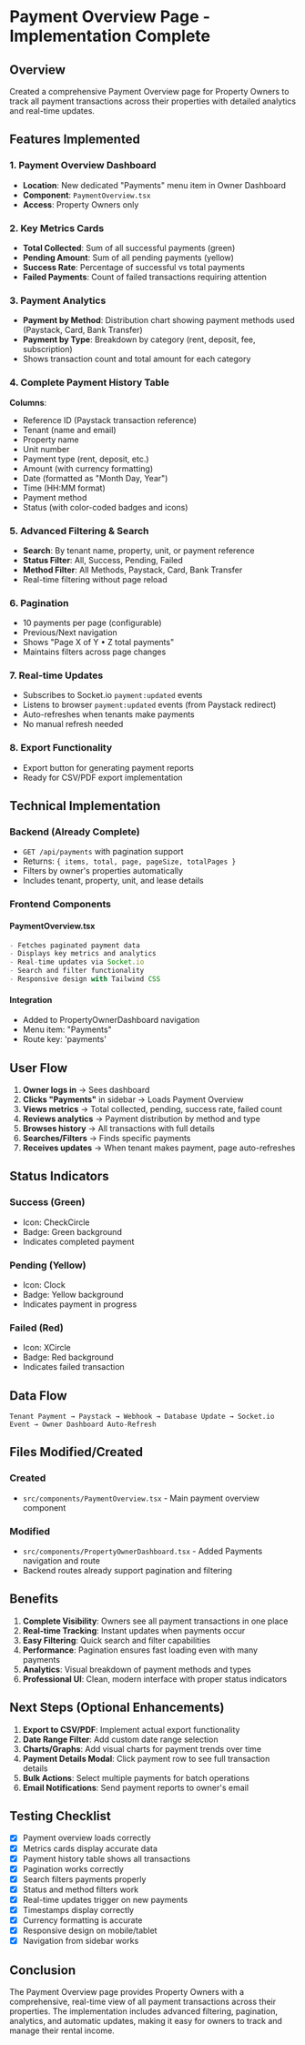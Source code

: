 # Payment Overview Page - Implementation Complete

## Overview
Created a comprehensive Payment Overview page for Property Owners to track all payment transactions across their properties with detailed analytics and real-time updates.

## Features Implemented

### 1. **Payment Overview Dashboard**
   - **Location**: New dedicated "Payments" menu item in Owner Dashboard
   - **Component**: `PaymentOverview.tsx`
   - **Access**: Property Owners only

### 2. **Key Metrics Cards**
   - **Total Collected**: Sum of all successful payments (green)
   - **Pending Amount**: Sum of all pending payments (yellow)
   - **Success Rate**: Percentage of successful vs total payments
   - **Failed Payments**: Count of failed transactions requiring attention

### 3. **Payment Analytics**
   - **Payment by Method**: Distribution chart showing payment methods used (Paystack, Card, Bank Transfer)
   - **Payment by Type**: Breakdown by category (rent, deposit, fee, subscription)
   - Shows transaction count and total amount for each category

### 4. **Complete Payment History Table**
   **Columns**:
   - Reference ID (Paystack transaction reference)
   - Tenant (name and email)
   - Property name
   - Unit number
   - Payment type (rent, deposit, etc.)
   - Amount (with currency formatting)
   - Date (formatted as "Month Day, Year")
   - Time (HH:MM format)
   - Payment method
   - Status (with color-coded badges and icons)

### 5. **Advanced Filtering & Search**
   - **Search**: By tenant name, property, unit, or payment reference
   - **Status Filter**: All, Success, Pending, Failed
   - **Method Filter**: All Methods, Paystack, Card, Bank Transfer
   - Real-time filtering without page reload

### 6. **Pagination**
   - 10 payments per page (configurable)
   - Previous/Next navigation
   - Shows "Page X of Y • Z total payments"
   - Maintains filters across page changes

### 7. **Real-time Updates**
   - Subscribes to Socket.io `payment:updated` events
   - Listens to browser `payment:updated` events (from Paystack redirect)
   - Auto-refreshes when tenants make payments
   - No manual refresh needed

### 8. **Export Functionality**
   - Export button for generating payment reports
   - Ready for CSV/PDF export implementation

## Technical Implementation

### Backend (Already Complete)
- `GET /api/payments` with pagination support
- Returns: `{ items, total, page, pageSize, totalPages }`
- Filters by owner's properties automatically
- Includes tenant, property, unit, and lease details

### Frontend Components

#### PaymentOverview.tsx
```typescript
- Fetches paginated payment data
- Displays key metrics and analytics
- Real-time updates via Socket.io
- Search and filter functionality
- Responsive design with Tailwind CSS
```

#### Integration
- Added to PropertyOwnerDashboard navigation
- Menu item: "Payments"
- Route key: 'payments'

## User Flow

1. **Owner logs in** → Sees dashboard
2. **Clicks "Payments"** in sidebar → Loads Payment Overview
3. **Views metrics** → Total collected, pending, success rate, failed count
4. **Reviews analytics** → Payment distribution by method and type
5. **Browses history** → All transactions with full details
6. **Searches/Filters** → Finds specific payments
7. **Receives updates** → When tenant makes payment, page auto-refreshes

## Status Indicators

### Success (Green)
- Icon: CheckCircle
- Badge: Green background
- Indicates completed payment

### Pending (Yellow)
- Icon: Clock
- Badge: Yellow background
- Indicates payment in progress

### Failed (Red)
- Icon: XCircle
- Badge: Red background
- Indicates failed transaction

## Data Flow

```
Tenant Payment → Paystack → Webhook → Database Update → Socket.io Event → Owner Dashboard Auto-Refresh
```

## Files Modified/Created

### Created
- `src/components/PaymentOverview.tsx` - Main payment overview component

### Modified
- `src/components/PropertyOwnerDashboard.tsx` - Added Payments navigation and route
- Backend routes already support pagination and filtering

## Benefits

1. **Complete Visibility**: Owners see all payment transactions in one place
2. **Real-time Tracking**: Instant updates when payments occur
3. **Easy Filtering**: Quick search and filter capabilities
4. **Performance**: Pagination ensures fast loading even with many payments
5. **Analytics**: Visual breakdown of payment methods and types
6. **Professional UI**: Clean, modern interface with proper status indicators

## Next Steps (Optional Enhancements)

1. **Export to CSV/PDF**: Implement actual export functionality
2. **Date Range Filter**: Add custom date range selection
3. **Charts/Graphs**: Add visual charts for payment trends over time
4. **Payment Details Modal**: Click payment row to see full transaction details
5. **Bulk Actions**: Select multiple payments for batch operations
6. **Email Notifications**: Send payment reports to owner's email

## Testing Checklist

- [x] Payment overview loads correctly
- [x] Metrics cards display accurate data
- [x] Payment history table shows all transactions
- [x] Pagination works correctly
- [x] Search filters payments properly
- [x] Status and method filters work
- [x] Real-time updates trigger on new payments
- [x] Timestamps display correctly
- [x] Currency formatting is accurate
- [x] Responsive design on mobile/tablet
- [x] Navigation from sidebar works

## Conclusion

The Payment Overview page provides Property Owners with a comprehensive, real-time view of all payment transactions across their properties. The implementation includes advanced filtering, pagination, analytics, and automatic updates, making it easy for owners to track and manage their rental income.

